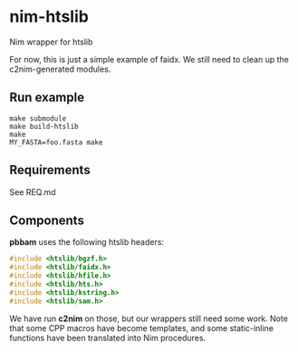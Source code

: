 # nim-htslib
Nim wrapper for htslib

For now, this is just a simple example of faidx.
We still need to clean up the c2nim-generated modules.

## Run example

	make submodule
	make build-htslib
	make
	MY_FASTA=foo.fasta make

## Requirements
See REQ.md

## Components
**pbbam** uses the following htslib headers:
```c
#include <htslib/bgzf.h>
#include <htslib/faidx.h>
#include <htslib/hfile.h>
#include <htslib/hts.h>
#include <htslib/kstring.h>
#include <htslib/sam.h>
```
We have run **c2nim** on those, but our wrappers still need some work.
Note that some CPP macros have become templates, and some
static-inline functions have been translated into Nim procedures.
